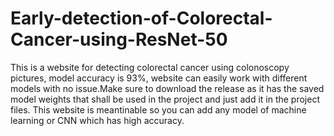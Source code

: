 # Early-detection-of-Colorectal-Cancer-using-ResNet-50
This is a website for detecting colorectal cancer using colonoscopy pictures, model accuracy is 93%, website can easily work with different models with no issue.Make sure to download the release as it has the saved model weights that shall be used in the project and just add it in the project files.
This website is meantinable so you can add any model of machine learning or CNN which has high accuracy.

